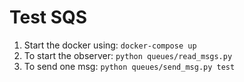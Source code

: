 # Test SQS

1. Start the docker using: `docker-compose up`
2. To start the observer:  `python queues/read_msgs.py`
3. To send one msg: `python queues/send_msg.py test`
